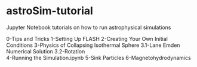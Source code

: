 # astroSim-tutorial
Jupyter Notebook tutorials on how to run astrophysical simulations

0-Tips and Tricks
1-Setting Up FLASH
2-Creating Your Own Initial Conditions
3-Physics of Collapsing Isothermal Sphere
	3.1-Lane Emden Numerical Solution
	3.2-Rotation              
4-Running the Simulation.ipynb
5-Sink Particles 
6-Magnetohydrodynamics
